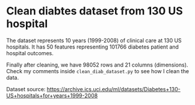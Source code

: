 # Clean diabtes dataset from 130 US hospital 

The dataset represents 10 years (1999-2008) of clinical care at 130 US hospitals. It has 50 features representing 101766 diabetes patient and hospital outcomes. 

Finally after cleaning, we have 98052 rows and 21 columns (dimensions). Check my comments inside `clean_diab_dataset.py` to see how I clean the data. 


Dataset source: https://archive.ics.uci.edu/ml/datasets/Diabetes+130-US+hospitals+for+years+1999-2008
